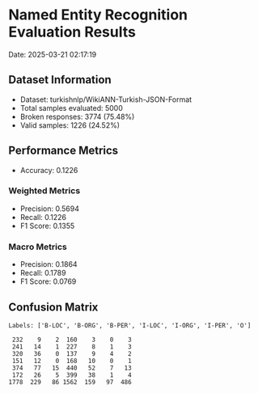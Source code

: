 # Named Entity Recognition Evaluation Results

Date: 2025-03-21 02:17:19

## Dataset Information
- Dataset: turkishnlp/WikiANN-Turkish-JSON-Format
- Total samples evaluated: 5000
- Broken responses: 3774 (75.48%)
- Valid samples: 1226 (24.52%)

## Performance Metrics
- Accuracy: 0.1226

### Weighted Metrics
- Precision: 0.5694
- Recall: 0.1226
- F1 Score: 0.1355

### Macro Metrics
- Precision: 0.1864
- Recall: 0.1789
- F1 Score: 0.0769

## Confusion Matrix
```
Labels: ['B-LOC', 'B-ORG', 'B-PER', 'I-LOC', 'I-ORG', 'I-PER', 'O']

 232    9    2  160    3    0    3
 241   14    1  227    8    1    3
 320   36    0  137    9    4    2
 151   12    0  168   10    0    1
 374   77   15  440   52    7   13
 172   26    5  399   38    1    4
1778  229   86 1562  159   97  486
```

